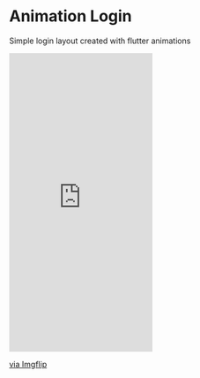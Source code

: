 # Animation Login

Simple login layout created with flutter animations

<div style="width:260px;max-width:100%;"><div style="height:0;padding-bottom:208.08%;position:relative;"><iframe width="260" height="541" style="position:absolute;top:0;left:0;width:100%;height:100%;" frameBorder="0" src="https://imgflip.com/embed/47oq7a"></iframe></div><p><a href="https://imgflip.com/gif/47oq7a">via Imgflip</a></p></div>


